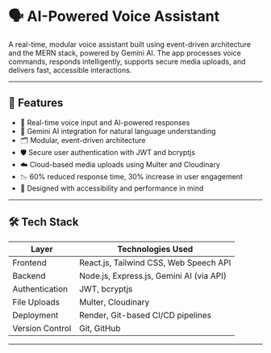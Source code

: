 
# 🗣️ AI-Powered Voice Assistant

A real-time, modular voice assistant built using event-driven architecture and the MERN stack, powered by Gemini AI. The app processes voice commands, responds intelligently, supports secure media uploads, and delivers fast, accessible interactions.

---

## 🚀 Features

- 🎤 Real-time voice input and AI-powered responses
- 🧠 Gemini AI integration for natural language understanding
- 🗂️ Modular, event-driven architecture
- 🛡️ Secure user authentication with JWT and bcryptjs
- ☁️ Cloud-based media uploads using Multer and Cloudinary
- 📉 60% reduced response time, 30% increase in user engagement
- 🧩 Designed with accessibility and performance in mind

---

## 🛠️ Tech Stack

| Layer            | Technologies Used                                 |
|------------------|---------------------------------------------------|
| Frontend         | React.js, Tailwind CSS, Web Speech API            |
| Backend          | Node.js, Express.js, Gemini AI (via API)          |
| Authentication   | JWT, bcryptjs                                      |
| File Uploads     | Multer, Cloudinary                                |
| Deployment       | Render, Git-based CI/CD pipelines                 |
| Version Control  | Git, GitHub                                       |

---

   
